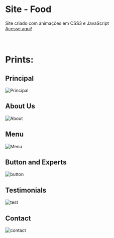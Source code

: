# Site - Food
Site criado com animações em CSS3 e JavaScript <br>
<a href="https://markfgui675.github.io/Site---Food/">Acesse aqui!<a>
<br> <br> <br>
# Prints: 
## Principal
![Principal](https://user-images.githubusercontent.com/85682890/128907507-da5654ad-70ec-4416-8eef-2bef53e2fc9f.png)
<br>
## About Us
![About](https://user-images.githubusercontent.com/85682890/128907659-ac9e96a8-59fc-4184-8bcc-501106341182.png)
<br>
## Menu
![Menu](https://user-images.githubusercontent.com/85682890/128907833-c9836982-f6fd-4313-a688-863dcb36beff.png)
<br>
## Button and Experts
![button](https://user-images.githubusercontent.com/85682890/128908020-d4c06944-275d-4d90-a422-b974755459e7.png)
<br>
## Testimonials
![test](https://user-images.githubusercontent.com/85682890/128908132-38845013-ae73-427d-b757-6c1572bdbe39.png)
<br>
## Contact
![contact](https://user-images.githubusercontent.com/85682890/128908267-b4bee136-be74-4bcf-adce-14d8c3baca7e.png)

